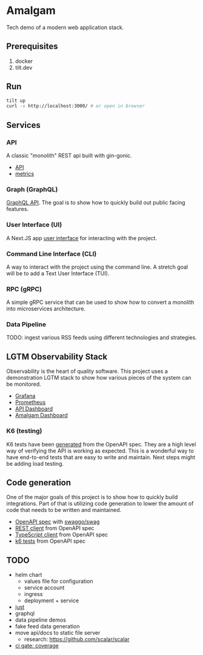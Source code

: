 # Amalgam

Tech demo of a modern web application stack.

## Prerequisites

1. docker
2. tilt.dev

## Run

```sh
tilt up
curl -v http://localhost:3000/ # or open in browser
```

## Services

### API

A classic "monolith" REST api built with gin-gonic.

- [API](http://localhost:8080)
- [metrics](http://localhost:8080/metrics)

### Graph (GraphQL)

[GraphQL API](http://localhost:8082). The goal is to show how to quickly build out public facing features.

### User Interface (UI)

A Next.JS app [user interface](http://localhost:3000/) for interacting with the project.

### Command Line Interface (CLI)

A way to interact with the project using the command line. A stretch goal will be to add a Text User Interface (TUI).

### RPC (gRPC)

A simple gRPC service that can be used to show how to convert a monolith into microservices architecture.

### Data Pipeline

TODO: ingest various RSS feeds using different technologies and strategies.

## LGTM Observability Stack

Observability is the heart of quality software. This project uses a demonstration LGTM stack to show how various pieces of the system can be monitored.

- [Grafana](http://localhost:3001/)
- [Prometheus](http://localhost:9090/)
- [API Dashboard](http://localhost:3001/d/amalgam-gin-dashboard/gin-application-metrics?orgId=1&refresh=5s)
- [Amalgam Dashboard](http://localhost:3001/d/amalgam-dashboard/amalgam?orgId=1&refresh=5s)

### K6 (testing)

K6 tests have been [generated](./k6/tests/README.md) from the OpenAPI spec. They are a high level way of verifying the API is working as expected. This is a wonderful way to have end-to-end tests that are easy to write and maintain. Next steps might be adding load testing.

## Code generation

One of the major goals of this project is to show how to quickly build integrations. Part of that is utilizing code generation to lower the amount of code that needs to be written and maintained.

- [OpenAPI spec](./api/docs/swagger.yaml) with [swaggo/swag](https://github.com/swaggo/swag)
- [REST client](./pkg/client/README.md) from OpenAPI spec
- [TypeScript client](./ui/app/lib/client/) from OpenAPI spec
- [k6 tests](./k6/README.md) from OpenAPI spec

## TODO

- helm chart
  - values file for configuration
  - service account
  - ingress
  - deployment + service
- [just](https://github.com/casey/just)
- graphql
- data pipeline demos
- fake feed data generation
- move api/docs to static file server
  - research: <https://github.com/scalar/scalar>
- [ci gate: coverage](https://github.com/vladopajic/go-test-coverage)
